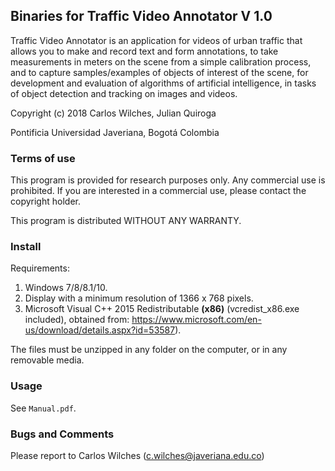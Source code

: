 ## Binaries for Traffic Video Annotator V 1.0

Traffic Video Annotator is an application for videos of urban traffic that allows you to make and record text and form annotations, to take measurements in meters on the scene from a simple calibration process, and to capture samples/examples of objects of interest of the scene, for development and evaluation of algorithms of artificial intelligence, in tasks of object detection and tracking on images and videos.

Copyright (c) 2018 Carlos Wilches, Julian Quiroga
 
Pontificia Universidad Javeriana, Bogotá Colombia

### Terms of use

This program is provided for research purposes only. Any commercial use is prohibited. If you are interested in a commercial use, please  contact the copyright holder. 
 
This program is distributed WITHOUT ANY WARRANTY.

### Install

Requirements:
1. Windows 7/8/8.1/10.
2. Display with a minimum resolution of 1366 x 768 pixels.
3. Microsoft Visual C++ 2015 Redistributable **(x86)** (vcredist_x86.exe included), obtained from: https://www.microsoft.com/en-us/download/details.aspx?id=53587).

The files must be unzipped in any folder on the computer, or in any removable media.

### Usage

See `Manual.pdf`.

### Bugs and Comments

Please report to Carlos Wilches (c.wilches@javeriana.edu.co)
